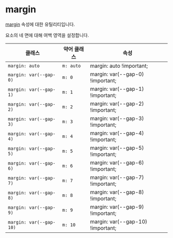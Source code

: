 # margin

[margin](https://developer.mozilla.org/en-US/docs/Web/CSS/margin) 속성에 대한 유틸리티입니다.

요소의 네 면에 대해 여백 영역을 설정합니다.

<table>
  <thead>
    <tr>
      <th scope="col">클래스</th>
      <th scope="col">약어 클래스</th>
      <th scope="col">속성</th>
    </tr>
  </thead>
  <tbody>
  <!-- margin: auto -->
<tr>
  <td><code>margin: auto</code></td>
  <td><code>m: auto</code></td>
  <td><span class="code">margin: auto !important;</span></td>
</tr>

<!-- margin: var(--gap-0) -->
<tr>
  <td><code>margin: var(--gap-0)</code></td>
  <td><code>m: 0</code></td>
  <td><span class="code">margin: var(--gap-0) !important;</span></td>
</tr>

<!-- margin: var(--gap-1) -->
<tr>
  <td><code>margin: var(--gap-1)</code></td>
  <td><code>m: 1</code></td>
  <td><span class="code">margin: var(--gap-1) !important;</span></td>
</tr>

<!-- margin: var(--gap-2) -->
<tr>
  <td><code>margin: var(--gap-2)</code></td>
  <td><code>m: 2</code></td>
  <td><span class="code">margin: var(--gap-2) !important;</span></td>
</tr>

<!-- margin: var(--gap-3) -->
<tr>
  <td><code>margin: var(--gap-3)</code></td>
  <td><code>m: 3</code></td>
  <td><span class="code">margin: var(--gap-3) !important;</span></td>
</tr>

<!-- margin: var(--gap-4) -->
<tr>
  <td><code>margin: var(--gap-4)</code></td>
  <td><code>m: 4</code></td>
  <td><span class="code">margin: var(--gap-4) !important;</span></td>
</tr>

<!-- margin: var(--gap-5) -->
<tr>
  <td><code>margin: var(--gap-5)</code></td>
  <td><code>m: 5</code></td>
  <td><span class="code">margin: var(--gap-5) !important;</span></td>
</tr>

<!-- margin: var(--gap-6) -->
<tr>
  <td><code>margin: var(--gap-6)</code></td>
  <td><code>m: 6</code></td>
  <td><span class="code">margin: var(--gap-6) !important;</span></td>
</tr>

<!-- margin: var(--gap-7) -->
<tr>
  <td><code>margin: var(--gap-7)</code></td>
  <td><code>m: 7</code></td>
  <td><span class="code">margin: var(--gap-7) !important;</span></td>
</tr>

<!-- margin: var(--gap-8) -->
<tr>
  <td><code>margin: var(--gap-8)</code></td>
  <td><code>m: 8</code></td>
  <td><span class="code">margin: var(--gap-8) !important;</span></td>
</tr>

<!-- margin: var(--gap-9) -->
<tr>
  <td><code>margin: var(--gap-9)</code></td>
  <td><code>m: 9</code></td>
  <td><span class="code">margin: var(--gap-9) !important;</span></td>
</tr>

<!-- margin: var(--gap-10) -->
<tr>
  <td><code>margin: var(--gap-10)</code></td>
  <td><code>m: 10</code></td>
  <td><span class="code">margin: var(--gap-10) !important;</span></td>
</tr>

  </tbody>

</table>
